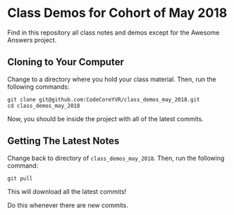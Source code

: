 # Class Demos for Cohort of May 2018

Find in this repository all class notes and demos except for the Awesome Answers project.

## Cloning to Your Computer

Change to a directory where you hold your class material. Then, run the following commands:

```
git clone git@github.com:CodeCoreYVR/class_demos_may_2018.git
cd class_demos_may_2018
```

Now, you should be inside the project with all of the latest commits.

## Getting The Latest Notes

Change back to directory of `class_demos_may_2018`. Then, run the following command:

```
git pull
```

This will download all the latest commits!

Do this whenever there are new commits.
